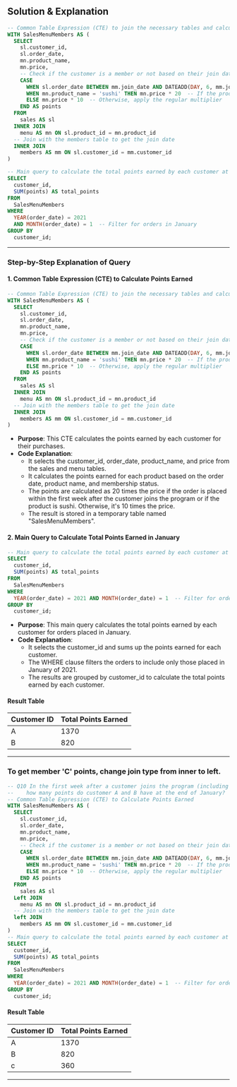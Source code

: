 ##  Solution & Explanation

```SQL
-- Common Table Expression (CTE) to join the necessary tables and calculate points earned by each customer
WITH SalesMenuMembers AS (
  SELECT
    sl.customer_id,
    sl.order_date,
    mn.product_name,
    mn.price,
    -- Check if the customer is a member or not based on their join date
    CASE 
      WHEN sl.order_date BETWEEN mm.join_date AND DATEADD(DAY, 6, mm.join_date) THEN mn.price * 20  -- If the order date is within the first week after join date, apply the 2x multiplier
      WHEN mn.product_name = 'sushi' THEN mn.price * 20  -- If the product is sushi, apply the 2x multiplier
      ELSE mn.price * 10  -- Otherwise, apply the regular multiplier
    END AS points
  FROM 
    sales AS sl
  INNER JOIN 
    menu AS mn ON sl.product_id = mn.product_id 
  -- Join with the members table to get the join date
  INNER JOIN 
    members AS mm ON sl.customer_id = mm.customer_id
)

-- Main query to calculate the total points earned by each customer at the end of January
SELECT 
  customer_id,
  SUM(points) AS total_points
FROM 
  SalesMenuMembers
WHERE 
  YEAR(order_date) = 2021 
  AND MONTH(order_date) = 1  -- Filter for orders in January
GROUP BY 
  customer_id;
```

---

### Step-by-Step Explanation of Query

#### 1. Common Table Expression (CTE) to Calculate Points Earned

```sql
-- Common Table Expression (CTE) to join the necessary tables and calculate points earned by each customer
WITH SalesMenuMembers AS (
  SELECT
    sl.customer_id,
    sl.order_date,
    mn.product_name,
    mn.price,
    -- Check if the customer is a member or not based on their join date
    CASE 
      WHEN sl.order_date BETWEEN mm.join_date AND DATEADD(DAY, 6, mm.join_date) THEN mn.price * 20  -- If the order date is within the first week after join date, apply the 2x multiplier
      WHEN mn.product_name = 'sushi' THEN mn.price * 20  -- If the product is sushi, apply the 2x multiplier
      ELSE mn.price * 10  -- Otherwise, apply the regular multiplier
    END AS points
  FROM 
    sales AS sl
  INNER JOIN 
    menu AS mn ON sl.product_id = mn.product_id 
  -- Join with the members table to get the join date
  INNER JOIN 
    members AS mm ON sl.customer_id = mm.customer_id
)
```

- **Purpose**: This CTE calculates the points earned by each customer for their purchases.
- **Code Explanation**:
  - It selects the customer_id, order_date, product_name, and price from the sales and menu tables.
  - It calculates the points earned for each product based on the order date, product name, and membership status.
  - The points are calculated as 20 times the price if the order is placed within the first week after the customer joins the program or if the product is sushi. Otherwise, it's 10 times the price.
  - The result is stored in a temporary table named "SalesMenuMembers".

#### 2. Main Query to Calculate Total Points Earned in January

```sql
-- Main query to calculate the total points earned by each customer at the end of January
SELECT 
  customer_id,
  SUM(points) AS total_points
FROM 
  SalesMenuMembers
WHERE 
  YEAR(order_date) = 2021 AND MONTH(order_date) = 1  -- Filter for orders in January
GROUP BY 
  customer_id;
```

- **Purpose**: This main query calculates the total points earned by each customer for orders placed in January.
- **Code Explanation**:
  - It selects the customer_id and sums up the points earned for each customer.
  - The WHERE clause filters the orders to include only those placed in January of 2021.
  - The results are grouped by customer_id to calculate the total points earned by each customer.



#### Result Table

| Customer ID | Total Points Earned |
|-------------|---------------------|
| A           | 1370                |
| B           | 820                 |

---


### To get member 'C' points, change join type from inner to left.

```SQL
-- Q10 In the first week after a customer joins the program (including their join date) they earn 2x points on all items, not just sushi - 
--    how many points do customer A and B have at the end of January?
-- Common Table Expression (CTE) to Calculate Points Earned
WITH SalesMenuMembers AS (
  SELECT
    sl.customer_id,
    sl.order_date,
    mn.product_name,
    mn.price,
    -- Check if the customer is a member or not based on their join date
    CASE 
      WHEN sl.order_date BETWEEN mm.join_date AND DATEADD(DAY, 6, mm.join_date) THEN mn.price * 20  -- If the order date is within the first week after join date, apply the 2x multiplier
      WHEN mn.product_name = 'sushi' THEN mn.price * 20  -- If the product is sushi, apply the 2x multiplier
      ELSE mn.price * 10  -- Otherwise, apply the regular multiplier
    END AS points
  FROM 
    sales AS sl
  Left JOIN 
    menu AS mn ON sl.product_id = mn.product_id 
  -- Join with the members table to get the join date
  left JOIN 
    members AS mm ON sl.customer_id = mm.customer_id
)
-- Main query to calculate the total points earned by each customer at the end of January
SELECT 
  customer_id,
  SUM(points) AS total_points
FROM 
  SalesMenuMembers
WHERE 
  YEAR(order_date) = 2021 AND MONTH(order_date) = 1  -- Filter for orders in January
GROUP BY 
  customer_id;

```

#### Result Table

| Customer ID | Total Points Earned |
|-------------|---------------------|
| A           | 1370                |
| B           | 820                 |
| c           | 360                 |

----
